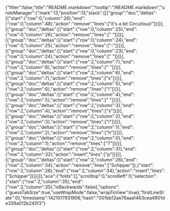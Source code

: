 {"filter":false,"title":"README.markdown","tooltip":"/README.markdown","undoManager":{"mark":13,"position":13,"stack":[[{"group":"doc","deltas":[{"start":{"row":0,"column":26},"end":{"row":0,"column":48},"action":"remove","lines":["it's a bit Circuitous!"]}]}],[{"group":"doc","deltas":[{"start":{"row":0,"column":25},"end":{"row":0,"column":26},"action":"remove","lines":[" "]}]}],[{"group":"doc","deltas":[{"start":{"row":0,"column":24},"end":{"row":0,"column":25},"action":"remove","lines":["-"]}]}],[{"group":"doc","deltas":[{"start":{"row":0,"column":23},"end":{"row":0,"column":24},"action":"remove","lines":[" "]}]}],[{"group":"doc","deltas":[{"start":{"row":2,"column":7},"end":{"row":2,"column":8},"action":"remove","lines":[" "]}]}],[{"group":"doc","deltas":[{"start":{"row":2,"column":6},"end":{"row":2,"column":7},"action":"remove","lines":["s"]}]}],[{"group":"doc","deltas":[{"start":{"row":2,"column":5},"end":{"row":2,"column":6},"action":"remove","lines":["i"]}]}],[{"group":"doc","deltas":[{"start":{"row":2,"column":4},"end":{"row":2,"column":5},"action":"remove","lines":[" "]}]}],[{"group":"doc","deltas":[{"start":{"row":2,"column":3},"end":{"row":2,"column":4},"action":"remove","lines":["s"]}]}],[{"group":"doc","deltas":[{"start":{"row":2,"column":2},"end":{"row":2,"column":3},"action":"remove","lines":["i"]}]}],[{"group":"doc","deltas":[{"start":{"row":2,"column":1},"end":{"row":2,"column":2},"action":"remove","lines":["h"]}]}],[{"group":"doc","deltas":[{"start":{"row":2,"column":0},"end":{"row":2,"column":1},"action":"remove","lines":["T"]}]}],[{"group":"doc","deltas":[{"start":{"row":2,"column":31},"end":{"row":2,"column":32},"action":"insert","lines":["p"]}]}],[{"group":"doc","deltas":[{"start":{"row":2,"column":26},"end":{"row":2,"column":34},"action":"remove","lines":["Schipper"]},{"start":{"row":2,"column":26},"end":{"row":2,"column":34},"action":"insert","lines":["Schipper"]}]}]]},"ace":{"folds":[],"scrolltop":0,"scrollleft":0,"selection":{"start":{"row":2,"column":35},"end":{"row":2,"column":35},"isBackwards":false},"options":{"guessTabSize":true,"useWrapMode":false,"wrapToView":true},"firstLineState":0},"timestamp":1421017931906,"hash":"001bb12ae76aaa1463cea4901de339a012b245f3"}